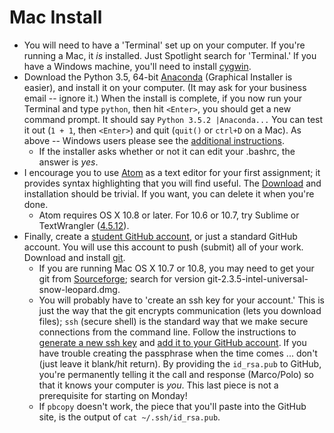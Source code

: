 # Mac Install

* You will need to have a 'Terminal' set up on your computer.  If you're running a Mac, it _is_ installed.  Just Spotlight search for 'Terminal.'  If you have a Windows machine, you'll need to install [cygwin](https://cygwin.com/install.html). 
* Download the Python 3.5, 64-bit [Anaconda](https://www.continuum.io/downloads) (Graphical Installer is easier), and install it on your computer.  (It may ask for your business email -- ignore it.)  When the install is complete, if you now run your Terminal and type `python`, then hit `<Enter>`, you should get a new command prompt.  It should say `Python 3.5.2 |Anaconda...`  You can test it out (`1 + 1`, then `<Enter>`) and quit (`quit()` or `ctrl+D` on a Mac).  As above -- Windows users please see the [additional instructions](windows_install_instructions.md).
    * If the installer asks whether or not it can edit your .bashrc, the answer is _yes_.
* I encourage you to use [Atom](https://atom.io/) as a text editor for your first assignment; it provides syntax highlighting that you will find useful.  The [Download](https://atom.io/) and installation should be trivial.  If you want, you can delete it when you're done.
    * Atom requires OS X 10.8 or later.  For 10.6 or 10.7, try Sublime or TextWrangler ([4.5.12](http://www.barebones.com/support/textwrangler/updates.html)).
* Finally, create a [student GitHub account](https://education.github.com/pack), or just a standard GitHub account.  You will use this account to push (submit) all of your work.  Download and install [git](https://git-scm.com/downloads).
    * If you are running Mac OS X 10.7 or 10.8, you may need to get your git from [Sourceforge](https://sourceforge.net/p/git-osx-installer/activity/?page=0&limit=100#57cc86a334309d5c609e9fc8); search for version git-2.3.5-intel-universal-snow-leopard.dmg. 
    * You will probably have to 'create an ssh key for your account.'  This is just the way that the git encrypts communication (lets you download files); `ssh` (secure shell) is the standard way that we make secure connections from the command line.  Follow the instructions to [generate a new ssh key](https://help.github.com/articles/generating-a-new-ssh-key-and-adding-it-to-the-ssh-agent/) and [add it to your GitHub account](https://help.github.com/articles/adding-a-new-ssh-key-to-your-github-account/).  If you have trouble creating the passphrase when the time comes ... don't (just leave it blank/hit return).  By providing the `id_rsa.pub` to GitHub, you're permanently telling it the call and response (Marco/Polo) so that it knows your computer is _you_.  This last piece is not a prerequisite for starting on Monday!
    * If `pbcopy` doesn't work, the piece that you'll paste into the GitHub site, is the output of `cat ~/.ssh/id_rsa.pub`.


